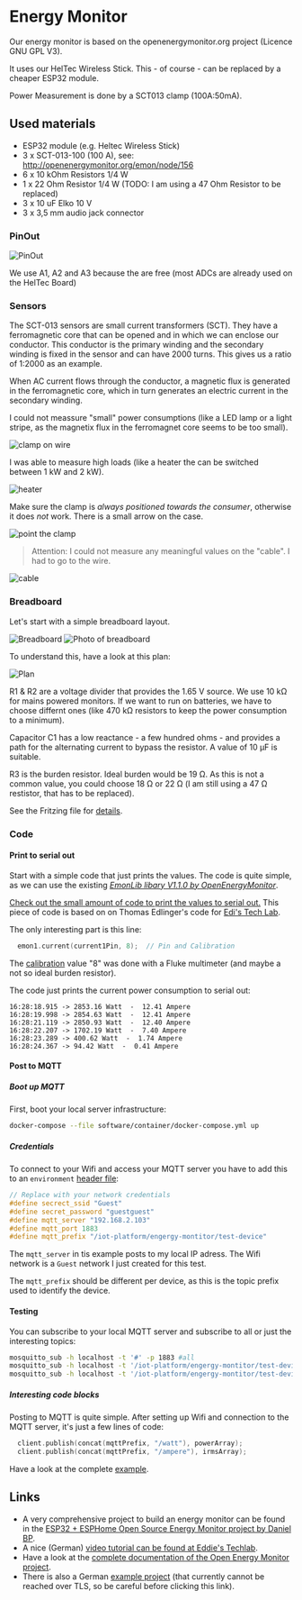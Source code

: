 # Energy Monitor

Our energy monitor is based on the openenergymonitor.org project (Licence GNU GPL V3). 

It uses our HelTec Wireless Stick. This - of course - can be replaced by a cheaper ESP32 module.

Power Measurement is done by a SCT013 clamp (100A:50mA).

## Used materials

* ESP32 module (e.g. Heltec Wireless Stick)
* 3 x SCT-013-100 (100 A), see: http://openenergymonitor.org/emon/node/156
* 6 x 10 kOhm Resistors 1/4 W
* 1 x 22 Ohm Resistor 1/4 W (TODO: I am using a 47 Ohm Resistor to be replaced)
* 3 x 10 uF Elko 10 V
* 3 x 3,5 mm audio jack connector

### PinOut

![PinOut](https://resource.heltec.cn/download/Wireless_Stick_V3/HTIT-WS_V3.png "PinOut")

We use A1, A2 and A3 because the are free (most ADCs are already used on the HelTec Board)

### Sensors 

The SCT-013 sensors are small current transformers (SCT). They have a ferromagnetic core that can be opened and in which we can enclose our conductor. This conductor is the primary winding and the secondary winding is fixed in the sensor and can have 2000 turns. This gives us a ratio of 1:2000 as an example.

When AC current flows through the conductor, a magnetic flux is generated in the ferromagnetic core, which in turn generates an electric current in the secondary winding.

I could not meassure "small" power consumptions (like a LED lamp or a light stripe, as the magnetix flux in the ferromagnet core seems to be too small). 

![clamp on wire](./docs/images/clamp1.jpeg "clamp on a wire")

I was able to measure high loads (like a heater the can be switched between 1 kW and 2 kW).

![heater](./docs/images/example-heater.png "serial out of a heater")

Make sure the clamp is *always positioned towards the consumer*, otherwise it does *not* work. There is a small arrow on the case.

![point the clamp](./docs/images/clamp2.jpeg "point the clamp")

> Attention: I could not measure any meaningful values on the "cable". I had to go to the wire.

![cable](./docs/images/clamp3.jpeg "use the clamp on the wire, not on the cable")

### Breadboard

Let's start with a simple breadboard layout.

![Breadboard](./docs/images/breadboard.png "breakboard layout")
![Photo of breadboard](./docs/images/photo-breadboard.jpeg "photo of breadboard")

To understand this, have a look at this plan:

![Plan](./docs/images/plan.png "plan")

R1 & R2 are a voltage divider that provides the 1.65 V source. We use 10 kΩ for mains powered monitors. If we want to run on batteries, we have to choose differnt ones (like 470 kΩ resistors to keep the power consumption to a minimum).

Capacitor C1 has a low reactance - a few hundred ohms - and provides a path for the alternating current to bypass the resistor. A value of 10 μF is suitable.

R3 is the burden resistor. Ideal burden would be 19 Ω. As this is not a common value, you could choose 18 Ω or 22 Ω (I am still using a 47 Ω restistor, that has to be replaced).

See the Fritzing file for [details](./energy-monitor/energy-monitor.fzz).

### Code

#### Print to serial out

Start with a simple code that just prints the values. The code is quite simple, as we can use the existing *[EmonLib libary V1.1.0 by OpenEnergyMonitor](https://docs.openenergymonitor.org/electricity-monitoring/ct-sensors/)*.

[Check out the small amount of code to print the values to serial out.](./01-energy-monitor-serial-out/) This piece of code is based on on Thomas Edlinger's code for [Edi's Tech Lab](https://www.edistechlab.com).

The only interesting part is this line:

```C
  emon1.current(current1Pin, 8);  // Pin and Calibration
```

The [calibration](https://docs.openenergymonitor.org/electricity-monitoring/ctac/calibration.html) value "8" was done with a Fluke multimeter (and maybe a not so ideal burden resistor).

The code just prints the current power consumption to serial out:

```
16:28:18.915 -> 2853.16 Watt  -  12.41 Ampere
16:28:19.998 -> 2854.63 Watt  -  12.41 Ampere
16:28:21.119 -> 2850.93 Watt  -  12.40 Ampere
16:28:22.207 -> 1702.19 Watt  -  7.40 Ampere
16:28:23.289 -> 400.62 Watt  -  1.74 Ampere
16:28:24.367 -> 94.42 Watt  -  0.41 Ampere
```
#### Post to MQTT

##### Boot up MQTT

First, boot your local server infrastructure:

```sh
docker-compose --file software/container/docker-compose.yml up
```

##### Credentials

To connect to your Wifi and access your MQTT server you have to add this to an `environment` [header file](./02-energy-monitor-mqtt/environment.h):

```C
// Replace with your network credentials
#define secrect_ssid "Guest"
#define secret_password "guestguest"
#define mqtt_server "192.168.2.103"
#define mqtt_port 1883
#define mqtt_prefix "/iot-platform/engergy-montitor/test-device"
```

The `mqtt_server` in tis example posts to my local IP adress. The Wifi network is a `Guest` network I just created for this test.

The `mqtt_prefix` should be different per device, as this is the topic prefix used to identify the device.

#### Testing

You can subscribe to your local MQTT server and subscribe to all or just the interesting topics:

```sh
mosquitto_sub -h localhost -t '#' -p 1883 #all
mosquitto_sub -h localhost -t '/iot-platform/engergy-montitor/test-device/ampere' -p 1883 #power
mosquitto_sub -h localhost -t '/iot-platform/engergy-montitor/test-device/watt' -p 1883 #current
```

##### Interesting code blocks

Posting to MQTT is quite simple. After setting up Wifi and connection to the MQTT server, it's just a few lines of code:

```C
  client.publish(concat(mqttPrefix, "/watt"), powerArray);
  client.publish(concat(mqttPrefix, "/ampere"), irmsArray);
```

Have a look at the complete [example](./02-energy-monitor-mqtt/).

## Links

* A very comprehensive project to build an energy monitor can be found in the [ESP32 + ESPHome Open Source Energy Monitor project by Daniel BP](https://github.com/danpeig/ESP32EnergyMonitor).
* A nice (German) [video tutorial can be found at Eddie's Techlab](https://edistechlab.com/sct013-sensor-zum-wechselstrom-messen/).
* Have a look at the [complete documentation of the Open Energy Monitor project](https://docs.openenergymonitor.org/).
* There is also a German [example project](http://www.technik-fan.de/index.php/Open_Energy_Monitor_mit_dem_ESP32) (that currently cannot be reached over TLS, so be careful before clicking this link).